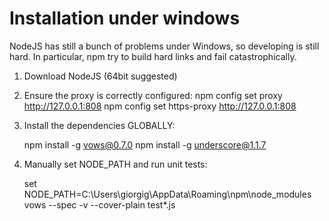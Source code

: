 # Installation under windows

NodeJS has still a bunch of problems under Windows, so developing is still hard.
In particular, npm try to build hard links and fail catastrophically.


1. Download NodeJS (64bit suggested)
2. Ensure the proxy is correctly configured:
	npm config set proxy http://127.0.0.1:808
	npm config set https-proxy http://127.0.0.1:808
3. Install the dependencies GLOBALLY:

	npm  install -g vows@0.7.0
	npm  install -g underscore@1.1.7
	
4. Manually set NODE_PATH and run unit tests:

	set NODE_PATH=C:\Users\giorgig\AppData\Roaming\npm\node_modules
	vows --spec -v --cover-plain  test\*.js	
